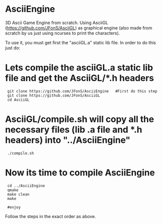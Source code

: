 # AsciiEngine
3D Ascii Game Engine from scratch. 
Using AsciiGL (https://github.com/JFonS/AsciiGL) as graphical engine (also made from scratch by us just using ncurses to print the characters).

To use it, you must get first the "asciiGL.a" static lib file. In order to do this just do:

   # Lets compile the asciiGL.a static lib file and get the AsciiGL/*.h headers
     git clone https://github.com/JFonS/AsciiEngine   #First do this step
     git clone https://github.com/JFonS/AsciiGL       
     cd AsciiGL           
   # AsciiGL/compile.sh will copy all the necessary files (lib .a file and *.h headers) into "../AsciiEngine"
     ./compile.sh

   # Now its time to compile AsciiEngine
     cd ../AsciiEngine
     qmake
     make clean
     make
     
     #enjoy

Follow the steps in the exact order as above.


